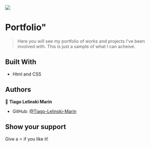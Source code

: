 ![](https://img.shields.io/badge/Microverse-blueviolet)

# Portfolio"

> Here you will see my portfolio of works and projects I've been involved with. This is just a sample of what I can acheive.

## Built With

- Html and CSS

## Authors

👤 **Tiago Lelinski Marin**

- GitHub: [@Tiago-Lelinski-Marin](https://github.com/Tiago-Lelinski-Marin)

## Show your support

Give a ⭐️ if you like it!
